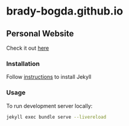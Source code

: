 # brady-bogda.github.io

## Personal Website

Check it out [here](www.brady-bogda.github.io)

### Installation

Follow [instructions](https://jekyllrb.com/docs/) to install Jekyll

### Usage

To run development server locally:

```bash
jekyll exec bundle serve --livereload
```
